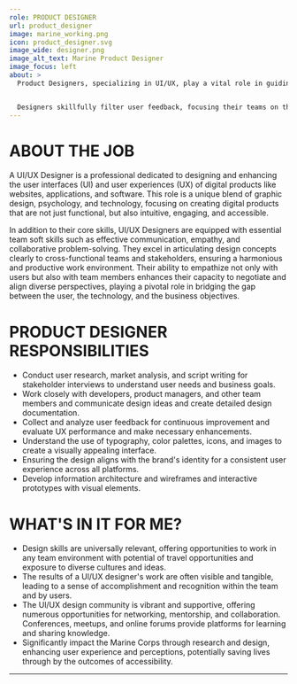 ```yaml
---
role: PRODUCT DESIGNER
url: product_designer
image: marine_working.png
icon: product_designer.svg
image_wide: designer.png
image_alt_text: Marine Product Designer
image_focus: left
about: >
  Product Designers, specializing in UI/UX, play a vital role in guiding application teams to develop products that meet user needs. They serve as the primary link between the user and the team, utilizing a wide range of skills, including user research, experience and interaction design, and visual design.


  Designers skillfully filter user feedback, focusing their teams on the most pressing user concerns. Working within a balanced team alongside Product Managers and Engineers, UI/UX Designers engage in a collaborative process. They help set design priorities, refine project backlogs and roadmaps, and assess the technical feasibility of their design proposals.
---
```

# ABOUT THE JOB
A UI/UX Designer is a professional dedicated to designing and enhancing the user interfaces (Ul) and user experiences (UX) of digital products like websites, applications, and software. This role is a unique blend of graphic design, psychology, and technology, focusing on creating digital products that are not just functional, but also intuitive, engaging, and accessible.

In addition to their core skills, UI/UX Designers are equipped with essential team soft skills such as effective communication, empathy, and collaborative problem-solving. They excel in articulating design concepts clearly to cross-functional teams and stakeholders, ensuring a harmonious and productive work environment. Their ability to empathize not only with users but also with team members enhances their capacity to negotiate and align diverse perspectives, playing a pivotal role in bridging the gap between the user, the technology, and the business objectives.

# PRODUCT DESIGNER RESPONSIBILITIES
- Conduct user research, market analysis, and script writing for stakeholder interviews to understand user needs and business goals.
- Work closely with developers, product managers, and other team members and communicate design ideas and create detailed design documentation.
- Collect and analyze user feedback for continuous improvement and evaluate UX performance and make necessary enhancements.
- Understand the use of typography, color palettes, icons, and images to create a visually appealing interface.
- Ensuring the design aligns with the brand's identity for a consistent user experience across all platforms.
- Develop information architecture and wireframes and interactive prototypes with visual elements.

# WHAT'S IN IT FOR ME?
- Design skills are universally relevant, offering opportunities to work in any team environment with potential of travel opportunities and exposure to diverse cultures and ideas.
- The results of a Ul/UX designer's work are often visible and tangible, leading to a sense of accomplishment and recognition within the team and by users.
- The Ul/UX design community is vibrant and supportive, offering numerous opportunities for networking, mentorship, and collaboration. Conferences, meetups, and online forums provide platforms for learning and sharing knowledge.
-  Significantly impact the Marine Corps through research and design, enhancing user experience and perceptions, potentially saving lives through by the outcomes of accessibility.
---